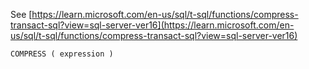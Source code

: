 See [https://learn.microsoft.com/en-us/sql/t-sql/functions/compress-transact-sql?view=sql-server-ver16](https://learn.microsoft.com/en-us/sql/t-sql/functions/compress-transact-sql?view=sql-server-ver16)
```
COMPRESS ( expression )
```
